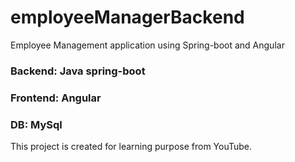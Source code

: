 # employeeManagerBackend
Employee Management application  using Spring-boot and Angular
### Backend: Java spring-boot
### Frontend: Angular
### DB: MySql

This project is created for learning purpose from YouTube.
